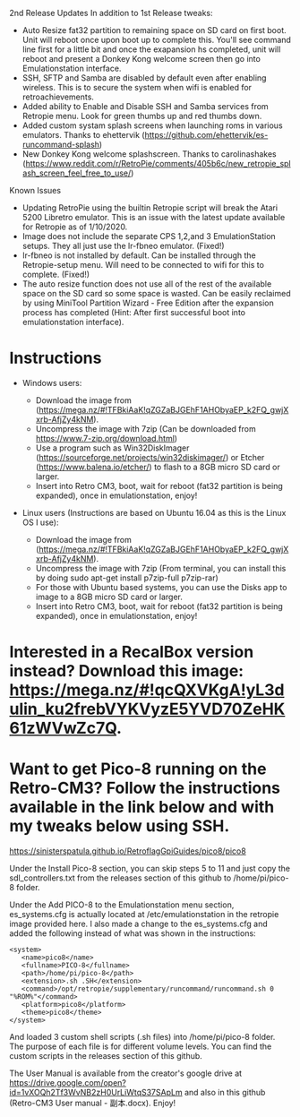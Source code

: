 2nd Release Updates
In addition to 1st Release tweaks:

-  Auto Resize fat32 partition to remaining space on SD card on first boot.  Unit will reboot once upon boot up to complete this.  You'll see command line first for a little bit and once the exapansion hs completed, unit will reboot and present a Donkey Kong welcome screen then go into Emulationstation interface.
-  SSH, SFTP and Samba are disabled by default even after enabling wireless.  This is to secure the system when wifi is enabled for retroachievements.
-  Added ability to Enable and Disable SSH and Samba services from Retropie menu.  Look for green thumbs up and red thumbs down.
-  Added custom systam splash screens when launching roms in various emulators.  Thanks to ehettervik (https://github.com/ehettervik/es-runcommand-splash)
-  New Donkey Kong welcome splashscreen.  Thanks to carolinashakes (https://www.reddit.com/r/RetroPie/comments/405b6c/new_retropie_splash_screen_feel_free_to_use/)

Known Issues
-  Updating RetroPie using the builtin Retropie script will break the Atari 5200 Libretro emulator.  This is an issue with the latest update available for Retropie as of 1/10/2020.
-  Image does not include the separate CPS 1,2,and 3 EmulationStation setups.  They all just use the lr-fbneo emulator. (Fixed!)
-  lr-fbneo is not installed by default.  Can be installed through the Retropie-setup menu.  Will need to be connected to wifi for this to complete. (Fixed!)
-  The auto resize function does not use all of the rest of the available space on the SD card so some space is wasted.  Can be easily reclaimed by using MiniTool Partition Wizard - Free Edition after the expansion process has completed (Hint: After first successful boot into emulationstation interface).

#  Instructions
-  Windows users:
   -  Download the image from (https://mega.nz/#!TFBkiAaK!qZGZaBJGEhF1AHObyaEP_k2FQ_gwjXxrb-AfjZy4kNM).        
   -  Uncompress the image with 7zip (Can be downloaded from https://www.7-zip.org/download.html)
   -  Use a program such as Win32DiskImager (https://sourceforge.net/projects/win32diskimager/) or Etcher (https://www.balena.io/etcher/) to flash to a 8GB micro SD card or larger.
   -  Insert into Retro CM3, boot, wait for reboot (fat32 partition is being expanded), once in emulationstation, enjoy!

-  Linux users (Instructions are based on Ubuntu 16.04 as this is the Linux OS I use):
   -  Download the image from (https://mega.nz/#!TFBkiAaK!qZGZaBJGEhF1AHObyaEP_k2FQ_gwjXxrb-AfjZy4kNM).         
   -  Uncompress the image with 7zip (From terminal, you can install this by doing sudo apt-get install p7zip-full p7zip-rar)   
   -  For those with Ubuntu based systems, you can use the Disks app to image to a 8GB micro SD card or larger.
   -  Insert into Retro CM3, boot, wait for reboot (fat32 partition is being expanded), once in emulationstation, enjoy!

# Interested in a RecalBox version instead?  Download this image: https://mega.nz/#!qcQXVKgA!yL3dulin_ku2frebVYKVyzE5YVD70ZeHK61zWVwZc7Q.

# Want to get Pico-8 running on the Retro-CM3?  Follow the instructions available in the link below and with my tweaks below using SSH.
https://sinisterspatula.github.io/RetroflagGpiGuides/pico8/pico8

Under the Install Pico-8 section, you can skip steps 5 to 11 and just copy the sdl_controllers.txt from the releases section of this github to /home/pi/pico-8 folder.

Under the Add PICO-8 to the Emulationstation menu section, es_systems.cfg is actually located at /etc/emulationstation in the retropie image provided here.  I also made a change to the es_systems.cfg and added the following instead of what was shown in the instructions:

```
<system>
   <name>pico8</name>
   <fullname>PICO-8</fullname>
   <path>/home/pi/pico-8</path>
   <extension>.sh .SH</extension>
   <command>/opt/retropie/supplementary/runcommand/runcommand.sh 0 "%ROM%"</command>
   <platform>pico8</platform>
   <theme>pico8</theme>
</system>
``` 

And loaded 3 custom shell scripts (.sh files) into /home/pi/pico-8 folder.  The purpose of each file is for different volume levels.  You can find the custom scripts in the releases section of this github. 

The User Manual is available from the creator's google drive at https://drive.google.com/open?id=1vXOQh2Tf3WvNB2zH0UrLiWtqS37SApLm and also in this github (Retro-CM3 User manual - 副本.docx).
Enjoy!
 

